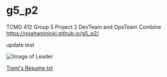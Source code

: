 # g5_p2
TCMG 412 Group 5 Project 2
DevTeam and OpsTeam Combine
https://noahwoinicki.github.io/g5_p2/

update test

![Image of Leader](https://github.com/noahwoinicki/g5_p2/blob/master/leader.JPG?raw=true)


[Trent's Resume txt](Trent's-Resume.txt)